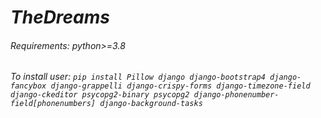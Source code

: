 # _TheDreams_

###### Requirements: python>=3.8 
###### To install user: `pip install Pillow django django-bootstrap4 django-fancybox django-grappelli django-crispy-forms django-timezone-field django-ckeditor psycopg2-binary psycopg2 django-phonenumber-field[phonenumbers] django-background-tasks`